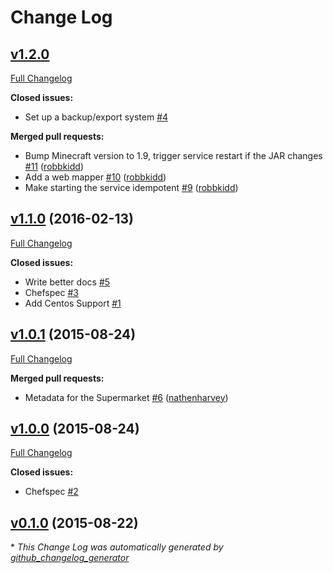 # Change Log

## [v1.2.0](https://github.com/jjasghar/minecraft-basic/tree/v1.2.0)

[Full Changelog](https://github.com/jjasghar/minecraft-basic/compare/v1.1.0...HEAD)

**Closed issues:**

- Set up a backup/export system [\#4](https://github.com/jjasghar/minecraft-basic/issues/4)

**Merged pull requests:**

- Bump Minecraft version to 1.9, trigger service restart if the JAR changes [\#11](https://github.com/jjasghar/minecraft-basic/pull/11) ([robbkidd](https://github.com/robbkidd))
- Add a web mapper [\#10](https://github.com/jjasghar/minecraft-basic/pull/10) ([robbkidd](https://github.com/robbkidd))
- Make starting the service idempotent [\#9](https://github.com/jjasghar/minecraft-basic/pull/9) ([robbkidd](https://github.com/robbkidd))

## [v1.1.0](https://github.com/jjasghar/minecraft-basic/tree/v1.1.0) (2016-02-13)
[Full Changelog](https://github.com/jjasghar/minecraft-basic/compare/v1.0.1...v1.1.0)

**Closed issues:**

- Write better docs [\#5](https://github.com/jjasghar/minecraft-basic/issues/5)
- Chefspec [\#3](https://github.com/jjasghar/minecraft-basic/issues/3)
- Add Centos Support [\#1](https://github.com/jjasghar/minecraft-basic/issues/1)

## [v1.0.1](https://github.com/jjasghar/minecraft-basic/tree/v1.0.1) (2015-08-24)
[Full Changelog](https://github.com/jjasghar/minecraft-basic/compare/v1.0.0...v1.0.1)

**Merged pull requests:**

- Metadata for the Supermarket [\#6](https://github.com/jjasghar/minecraft-basic/pull/6) ([nathenharvey](https://github.com/nathenharvey))

## [v1.0.0](https://github.com/jjasghar/minecraft-basic/tree/v1.0.0) (2015-08-24)
[Full Changelog](https://github.com/jjasghar/minecraft-basic/compare/v0.1.0...v1.0.0)

**Closed issues:**

- Chefspec [\#2](https://github.com/jjasghar/minecraft-basic/issues/2)

## [v0.1.0](https://github.com/jjasghar/minecraft-basic/tree/v0.1.0) (2015-08-22)


\* *This Change Log was automatically generated by [github_changelog_generator](https://github.com/skywinder/Github-Changelog-Generator)*
